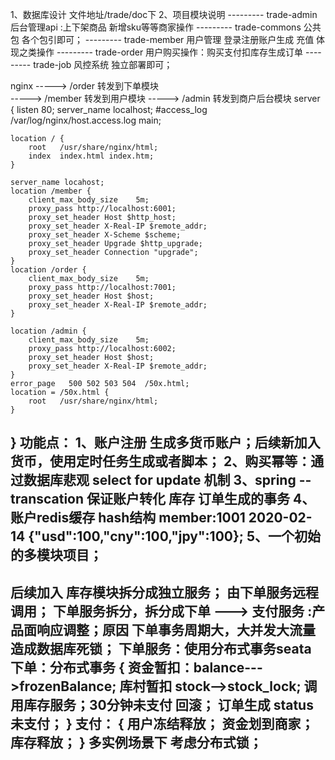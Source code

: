 1、数据库设计 文件地址/trade/doc下
2、项目模块说明
---------  trade-admin 后台管理api :上下架商品 新增sku等等商家操作
---------  trade-commons 公共包 各个包引即可；
---------  trade-member 用户管理 登录注册账户生成 充值 体现之类操作
---------  trade-order 用户购买操作：购买支付扣库存生成订单
---------  trade-job 风控系统 独立部署即可；

nginx ----->  /order 转发到下单模块      
      ----->  /member 转发到用户模块
      ----->  /admin 转发到商户后台模块
server {
    listen       80;
    server_name  localhost;
    #access_log  /var/log/nginx/host.access.log  main;

    location / {
        root   /usr/share/nginx/html;
        index  index.html index.htm;
    }

    server_name locahost;
    location /member {
        client_max_body_size    5m;
        proxy_pass http://localhost:6001;
        proxy_set_header Host $http_host;
        proxy_set_header X-Real-IP $remote_addr;
        proxy_set_header X-Scheme $scheme;
        proxy_set_header Upgrade $http_upgrade;
        proxy_set_header Connection "upgrade";
    }
    location /order {
        client_max_body_size    5m;
        proxy_pass http://localhost:7001;
        proxy_set_header Host $host;
        proxy_set_header X-Real-IP $remote_addr;
    }

    location /admin {
        client_max_body_size    5m;
        proxy_pass http://localhost:6002;
        proxy_set_header Host $host;
        proxy_set_header X-Real-IP $remote_addr;
    }
    error_page   500 502 503 504  /50x.html;
    location = /50x.html {
        root   /usr/share/nginx/html;
    }
}
功能点：
1、账户注册 生成多货币账户；后续新加入货币，使用定时任务生成或者脚本；
2、购买幂等：通过数据库悲观 select for update 机制
3、spring --transcation 保证账户转化 库存 订单生成的事务 
4、账户redis缓存 hash结构 member:1001   2020-02-14 {"usd":100,"cny":100,"jpy":100};
5、一个初始的多模块项目；
------------------------------------------------------
后续加入
库存模块拆分成独立服务； 由下单服务远程调用；
下单服务拆分，拆分成下单 ---> 支付服务 :产品面响应调整；原因 下单事务周期大，大并发大流量造成数据库死锁；
下单服务：使用分布式事务seata
下单：分布式事务
{
资金暂扣：balance--->frozenBalance;
库村暂扣  stock-->stock_lock; 调用库存服务；30分钟未支付 回滚；
订单生成  status 未支付；
}
支付： {
用户冻结释放；
资金划到商家；
库存释放；
}
多实例场景下 考虑分布式锁；
--------------------------------------------------------













